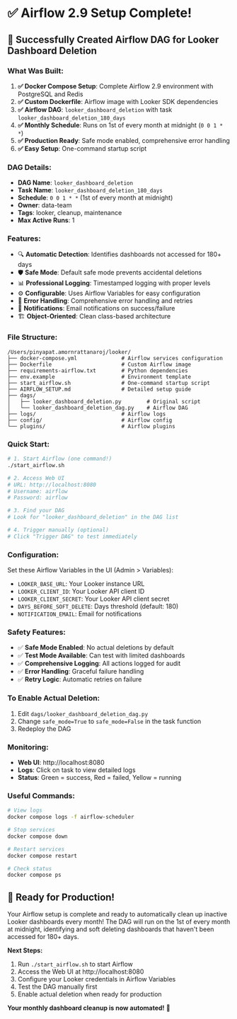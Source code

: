 # ✅ Airflow 2.9 Setup Complete!

## 🎉 **Successfully Created Airflow DAG for Looker Dashboard Deletion**

### **What Was Built:**

1. **✅ Docker Compose Setup**: Complete Airflow 2.9 environment with PostgreSQL and Redis
2. **✅ Custom Dockerfile**: Airflow image with Looker SDK dependencies
3. **✅ Airflow DAG**: `looker_dashboard_deletion` with task `looker_dashboard_deletion_180_days`
4. **✅ Monthly Schedule**: Runs on 1st of every month at midnight (`0 0 1 * *`)
5. **✅ Production Ready**: Safe mode enabled, comprehensive error handling
6. **✅ Easy Setup**: One-command startup script

### **DAG Details:**

- **DAG Name**: `looker_dashboard_deletion`
- **Task Name**: `looker_dashboard_deletion_180_days`
- **Schedule**: `0 0 1 * *` (1st of every month at midnight)
- **Owner**: data-team
- **Tags**: looker, cleanup, maintenance
- **Max Active Runs**: 1

### **Features:**

- 🔍 **Automatic Detection**: Identifies dashboards not accessed for 180+ days
- 🛡️ **Safe Mode**: Default safe mode prevents accidental deletions
- 📊 **Professional Logging**: Timestamped logging with proper levels
- ⚙️ **Configurable**: Uses Airflow Variables for easy configuration
- 🔄 **Error Handling**: Comprehensive error handling and retries
- 📧 **Notifications**: Email notifications on success/failure
- 🏗️ **Object-Oriented**: Clean class-based architecture

### **File Structure:**

```
/Users/pinyapat.amornrattanaroj/looker/
├── docker-compose.yml              # Airflow services configuration
├── Dockerfile                      # Custom Airflow image
├── requirements-airflow.txt        # Python dependencies
├── env.example                     # Environment template
├── start_airflow.sh                # One-command startup script
├── AIRFLOW_SETUP.md                # Detailed setup guide
├── dags/
│   ├── looker_dashboard_deletion.py        # Original script
│   └── looker_dashboard_deletion_dag.py    # Airflow DAG
├── logs/                           # Airflow logs
├── config/                         # Airflow config
└── plugins/                        # Airflow plugins
```

### **Quick Start:**

```bash
# 1. Start Airflow (one command!)
./start_airflow.sh

# 2. Access Web UI
# URL: http://localhost:8080
# Username: airflow
# Password: airflow

# 3. Find your DAG
# Look for "looker_dashboard_deletion" in the DAG list

# 4. Trigger manually (optional)
# Click "Trigger DAG" to test immediately
```

### **Configuration:**

Set these Airflow Variables in the UI (Admin > Variables):
- `LOOKER_BASE_URL`: Your Looker instance URL
- `LOOKER_CLIENT_ID`: Your Looker API client ID  
- `LOOKER_CLIENT_SECRET`: Your Looker API client secret
- `DAYS_BEFORE_SOFT_DELETE`: Days threshold (default: 180)
- `NOTIFICATION_EMAIL`: Email for notifications

### **Safety Features:**

- ✅ **Safe Mode Enabled**: No actual deletions by default
- ✅ **Test Mode Available**: Can test with limited dashboards
- ✅ **Comprehensive Logging**: All actions logged for audit
- ✅ **Error Handling**: Graceful failure handling
- ✅ **Retry Logic**: Automatic retries on failure

### **To Enable Actual Deletion:**

1. Edit `dags/looker_dashboard_deletion_dag.py`
2. Change `safe_mode=True` to `safe_mode=False` in the task function
3. Redeploy the DAG

### **Monitoring:**

- **Web UI**: http://localhost:8080
- **Logs**: Click on task to view detailed logs
- **Status**: Green = success, Red = failed, Yellow = running

### **Useful Commands:**

```bash
# View logs
docker compose logs -f airflow-scheduler

# Stop services
docker compose down

# Restart services
docker compose restart

# Check status
docker compose ps
```

## 🚀 **Ready for Production!**

Your Airflow setup is complete and ready to automatically clean up inactive Looker dashboards every month! The DAG will run on the 1st of every month at midnight, identifying and soft deleting dashboards that haven't been accessed for 180+ days.

**Next Steps:**
1. Run `./start_airflow.sh` to start Airflow
2. Access the Web UI at http://localhost:8080
3. Configure your Looker credentials in Airflow Variables
4. Test the DAG manually first
5. Enable actual deletion when ready for production

**Your monthly dashboard cleanup is now automated!** 🎉
